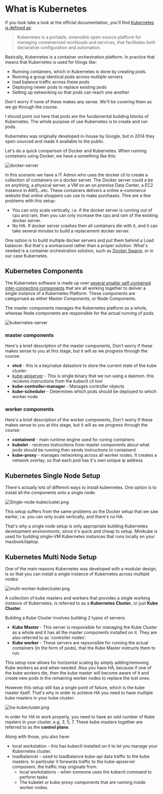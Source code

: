 # What is Kubernetes

If you look take a look at the official documentation, you'll find [Kubernetes is defined as](https://kubernetes.io/docs/concepts/overview/what-is-kubernetes/):

> Kubernetes is a portable, extensible open-source platform for managing containerized workloads and services, that facilitates both declarative configuration and automation.

Basically, Kubernetes is a container orchestration platform. In practice that means that Kubernetes is used for things like:

- Running containers, which in Kubernetes is done by creating pods.
- Running a group identical pods across multiple servers
- load balance traffic across these pods
- Deploying newer pods to replace existing pods
- Setting up networking so that pods can reach one another

Don't worry if none of these makes any sense. We'll be covering them as we go through the course. 

I should point out here that pods are the fundamental building blocks of Kubernetes. The whole purpose of use Kubernetes is to create and run pods.

Kubernetes was originally developed in-house by Google, but in 2014 they open-sourced and made it available to the public.


Let's do a quick comparison of Docker and Kubernetes. When running containers using Docker, we have a something like this:

![docker-server](https://github.com/Sher-Chowdhury/Kubernetes-Study-Guide/raw/master/Section-01/04_What_is_Kubernetes/images/Docker-Server-Architecture.png)

In this scenario we have a IT Admin who uses the docker cli to create a collection of containers on a docker server. The Docker server could a be on anything, a physical server, a VM on an on premise Data Center, a EC2 instance in AWS,..etc. These containers delivers a online e-commerce website that online shoppers can use to make purchases. Thre are a few problems with this setup:

- You can only scale vertically, i.e. if the docker server is running out of cpu and ram, then you can only increase the cpu and ram of the existing docker server.  
- No HA. If docker server crashes then all containers die with it, and it can take several minutes to build a replacement docker server.

One option is to build multiple docker servers and put them behind a Load balancer. But that's a workaround rather than a proper solution. What's needed is a container orchestration solution, such as [Docker Swarm](https://docs.docker.com/engine/swarm/), or in our case Kubernetes.

## Kubernetes Components

The Kubernetes software is made up over [several smaller self-contained inter-connecting components](https://kubernetes.io/docs/concepts/overview/components/) that are all working together to deliver a single instance of a Kubernetes Platform. These components are categorised as either Master Components, or Node Components.

The master components manages the Kubernetes platform as a whole, whereas Node components are responsible for the actual running of pods.

![kubernetes-server](https://github.com/Sher-Chowdhury/Kubernetes-Study-Guide/raw/master/Section-01/04_What_is_Kubernetes/images/kubernetes-components.png)

### master components

Here's a brief description of the master components, Don't worry if these makes sense to you at this stage, but it will as we progress through the course:

- **etcd** - this is a key/value datastore to store the current state of the kube cluster.
- [kube-apiserver](https://kubernetes.io/docs/reference/command-line-tools-reference/kube-apiserver/) - This is single binary that we run using a daemon. this recieves instructions from the kubectl cli tool
- **kube-controller-manager** - Manages controller objects
- **kube-scheduler** - Determines which pods should be deployed to which worker node. 

### worker components

Here's a brief description of the worker components, Don't worry if these makes sense to you at this stage, but it will as we progress through the course:

- **containerd** - main runtime engine used for runing containers
- **kubelet** - receives instructions from master components about what pods should be running then sends instructions to containerd
- **kube-proxy** - manages networking across all worker nodes. It creates a network overlay, so that each pod has it's own unique ip address

## Kubernetes Single Node Setup

There's actually lots of different ways to install kubernetes. One option is to install all the components onto a single node:

![Single-node-kubecluster.png](https://github.com/Sher-Chowdhury/Kubernetes-Study-Guide/raw/master/Section-01/04_What_is_Kubernetes/images/Single-node-kubecluster.png)

This setup suffers from the same problems as the Docker setup that we saw earlier, i.e. you can only scale vertically, and there's no HA.

That's why a single node setup is only appropriate building Kubernetes development environmonts, since it's quick and cheap to setup. Minikube is used for building single-VM Kubernetes instances that runs locally on your macbook/laptop.  

## Kubernetes Multi Node Setup

One of the main reasons Kubernetes was developed with a modular design, is so that you can install a single instance of Kubernetes across multiple nodes:

![multi-worker-kubecluster.png](https://github.com/Sher-Chowdhury/Kubernetes-Study-Guide/raw/master/Section-01/04_What_is_Kubernetes/images/multi-worker-kubecluster.png)

A collection of kube masters and workers that provides a single working instance of Kubernetes, is referred to as a **Kubernetes Cluster**, or just **Kube Cluster**.

Building a Kube Cluster involves building 2 types of servers:

- **Kube Master** - This server is responsible for managing the Kube Cluster as a whole and it has all the master components installed on it. They are also referred to as 'controller nodes'.
- **Kube worker** - These servers are repsonsible for running the actual containers (in the form of pods), that the Kube Master instructs them to run. 

This setup now allows for horizontal scaling by simply adding/removing Kube workers as and when needed. Also you have HA, because if one of the kube workers die, then the kube master will become aware of it and create new pods in the remaining worker nodes to replace the lost ones.

However this setup still has a single point of failure, which is the kube master itself. That's why in order to achieve HA you need to have multiple kube masters in your kube cluster:

![ha-kubecluster.png](https://github.com/Sher-Chowdhury/Kubernetes-Study-Guide/raw/master/Section-01/04_What_is_Kubernetes/images/ha-kubecluster.png)

In order for HA to work properly, you need to have an odd number of Kube masters in your cluster, e.g. 3, 5, 7. These kube masters together are referred to as the **control plane**.


Along with those, you also have:

- local workstation - this has kubectl installed on it to let you manage your Kubernetes cluster.
- loadbalancer - used to loadbalance kube-api data traffic to the kube masters. In particular it forwards traffic to the kube-apiserver component. the traffic may originate from:
  - local workstations - when someone uses the kubectl command to perform tasks
  - The kubelet or kube-proxy components that are running inside worker nodes.